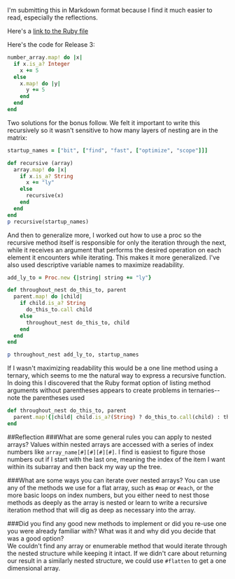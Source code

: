 I'm submitting this in Markdown format because I find it much easier to read, especially the reflections.

Here's a [link to the Ruby file](https://github.com/JonClayton/phase-0/blob/master/week-6/nested_data_solution.rb)

Here's the code for Release 3:
```ruby
number_array.map! do |x|
  if x.is_a? Integer
    x += 5
  else
    x.map! do |y|
      y += 5
    end
  end
end
```

Two solutions for the bonus follow. We felt it important to write this recursively so it wasn't sensitive to how many layers of nesting are in the matrix:
```ruby
startup_names = ["bit", ["find", "fast", ["optimize", "scope"]]]

def recursive (array)
  array.map! do |x|
    if x.is_a? String
      x += "ly"
    else
      recursive(x)
    end
  end
end
p recursive(startup_names)
```

And then to generalize more, I worked out how to use a proc so the recursive method itself is responsible for only the iteration through the next, while it receives an argument that performs the desired operation on each element it encounters while iterating.  This makes it more generalized.  I've also used descriptive variable names to maximize readability.
```ruby
add_ly_to = Proc.new {|string| string += "ly"}

def throughout_nest do_this_to, parent
  parent.map! do |child|
    if child.is_a? String
      do_this_to.call child
    else
      throughout_nest do_this_to, child
    end
  end
end

p throughout_nest add_ly_to, startup_names 
```
If I wasn't maximizing readability this would be a one line method using a ternary, which seems to me the natural way to express a recursive function.  In doing this I discovered that the Ruby format option of listing method arguments without parentheses appears to create problems in ternaries--note the parentheses used 
```ruby
def throughout_nest do_this_to, parent
  parent.map!{|child| child.is_a?(String) ? do_this_to.call(child) : throughout_nest(do_this_to, child)}
end
```
##Reflection
###What are some general rules you can apply to nested arrays?
Values within nested arrays are accessed with a series of index numbers like `array_name[#][#][#][#]`. I find is easiest to figure those numbers out if I start with the last one, meaning the index of the item I want within its subarray and then back my way up the tree.

###What are some ways you can iterate over nested arrays?
You can use any of the methods we use for a flat array, such as `#map` or `#each`, or the more basic loops on index numbers, but you either need to nest those methods as deeply as the array is nested or learn to write a recursive iteration method that will dig as deep as necessary into the array.

###Did you find any good new methods to implement or did you re-use one you were already familiar with? What was it and why did you decide that was a good option?	
We couldn't find any array or enumerable method that would iterate through the nested structure while keeping it intact.  If we didn't care about returning our result in a similarly nested structure, we could use `#flatten` to get a one dimensional array.
